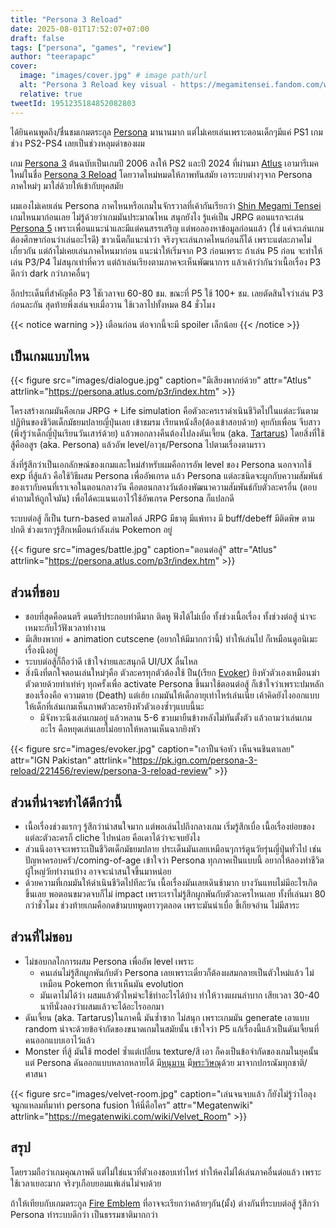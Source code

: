 ```yaml
---
title: "Persona 3 Reload"
date: 2025-08-01T17:52:07+07:00
draft: false
tags: ["persona", "games", "review"]
author: "teerapapc"
cover:
  image: "images/cover.jpg" # image path/url
  alt: "Persona 3 Reload key visual - https://megamitensei.fandom.com/wiki/Persona_3_Reload" # alt text
  relative: true
tweetId: 1951235184852082803
---
```


ได้ยินคนพูดถึง/ชื่นชมเกมตระกูล [Persona](https://en.wikipedia.org/wiki/Persona_(series)) มานานมาก แต่ไม่เคยเล่นเพราะตอนเด็กๆมีแค่ PS1 เกมช่วง PS2-PS4 เลยเป็นช่วงหลุมดำของผม

เกม [Persona 3](https://en.wikipedia.org/wiki/Persona_3) ต้นฉบับเป็นเกมปี 2006 ลงให้ PS2 และปี 2024 ที่ผ่านมา [Atlus](https://en.wikipedia.org/wiki/Atlus) เอามารีเมคใหม่ในชื่อ [Persona 3 Reload](https://en.wikipedia.org/wiki/Persona_3_Reload) โดยวาดใหม่หมดให้ภาพทันสมัย เอาระบบต่างๆจาก Persona ภาคใหม่ๆ มาใส่ด้วยให้เข้ากับยุคสมัย

ผมเองไม่เคยเล่น Persona ภาคไหนหรือเกมในจักรวาลที่เค้ากันเรียกว่า [Shin Megami Tensei](https://en.wikipedia.org/wiki/Megami_Tensei) เกมไหนมาก่อนเลย ไม่รู้ด้วยว่าเกมมันประมาณไหน สนุกยังไง รู้แค่เป็น JRPG ตอนแรกจะเล่น [Persona 5](https://en.wikipedia.org/wiki/Persona_5) เพราะเพื่อนแนะนำและมีแต่คนสรรเสริญ แต่พอลองหาข้อมูลก่อนแล้ว (ใช่ แค่จะเล่นเกมต้องศึกษาก่อนว่าเล่นอะไรดี) ชาวเน็ตก็แนะนำว่า จริงๆจะเล่นภาคไหนก่อนก็ได้ เพราะแต่ละภาคไม่เกี่ยวกัน แต่ถ้าไม่เคยเล่นภาคไหนมาก่อน แนะนำให้เริ่มจาก P3 ก่อนเพราะ ถ้าเล่น P5 ก่อน จะทำให้เล่น P3/P4 ไม่สนุกเท่าที่ควร แต่ถ้าเล่นเรียงตามภาคจะเห็นพัฒนาการ แล้วเค้าว่ากันว่าเนื้อเรื่อง P3 ดีกว่า dark กว่าภาคอื่นๆ

อีกประเด็นที่สำคัญคือ P3 ใชัเวลาจบ 60-80 ชม. ขณะที่ P5 ใช้ 100+ ชม. เลยตัดสินใจว่าเล่น P3 ก่อนละกัน สุดท้ายพึ่งเล่นจบเมื่อวาน ใช้เวลาไปทั้งหมด 84 ชั่วโมง

{{< notice warning >}}
เตือนก่อน ต่อจากนี้จะมี spoiler เล็กน้อย
{{< /notice >}}

## เป็นเกมแบบไหน

{{< figure src="images/dialogue.jpg" caption="มีเสียงพากย์ด้วย" attr="Atlus" attrlink="https://persona.atlus.com/p3r/index.htm" >}}

โครงสร้างเกมมันคือเกม JRPG + Life simulation คือตัวละครเราดำเนินชีวิตไปในแต่ละวันตามปฏิทินของชีวิตเด็กมัธยมปลายญี่ปุ่นเลย เข้าชมรม เรียนหนังสือ(ต้องเข้าสอบด้วย) คุยกับเพื่อน จีบสาว (พึ่งรู้ว่าเด็กญี่ปุ่นเรียนวันเสาร์ด้วย) แล้วพอกลางคืนต้องไปลงดันเจี้ยน (aka. [Tartarus](https://megamitensei.fandom.com/wiki/Tartarus)) โดยสิ่งที่ใช้สู้คืออสูร (aka. Persona) แล้วอัพ level/อาวุธ/Persona ไปตามเรื่องตามราว

สิ่งที่รู้สึกว่าเป็นเอกลักษณ์ของเกมและใหม่สำหรับผมคือการอัพ level ของ Persona นอกจากใช้ exp ที่สู้แล้ว คือใช้วิธีผสม Persona เพื่ออัพเกรด แล้ว Persona แต่ละชนิดจะผูกกับความสัมพันธ์ของเรากับคนที่เราเจอในตอนกลางวัน คือตอนกลางวันต้องพัฒนาความสัมพันธ์กับตัวละครอื่น (ตอบคำถามให้ถูกใจมัน) เพื่อได้คะแนนเอาไว้ใช้อัพเกรด Persona ก็แปลกดี

ระบบต่อสู้ ก็เป็น turn-based ตามสไตล์ JRPG มีธาตุ มีแพ้ทาง มี buff/debeff มีติดพิษ ตามปกติ ช่วงแรกๆรู้สึกเหมือนกำลังเล่น Pokemon อยู่

{{< figure src="images/battle.jpg" caption="ตอนต่อสู้" attr="Atlus" attrlink="https://persona.atlus.com/p3r/index.htm" >}}

## ส่วนที่ชอบ

* ชอบที่สุดคือดนตรี ดนตรีประกอบทำดีมาก ติดหู ฟังได้ไม่เบื่อ ทั้งช่วงเนื้อเรื่อง ทั้งช่วงต่อสู้ น่าจะเหมาะกับไว้ฟังเวลาทำงาน
* มีเสียงพากย์ + animation cutscene (อยากให้มีมากกว่านี้) ทำให้เล่นไป ก็เหมือนดูอนิเมะเรื่องนึงอยู่
* ระบบต่อสู้ก็ถือว่าดี เข้าใจง่ายและสนุกดี UI/UX ลื่นไหล
* สิ่งนึงที่ตกใจตอนเล่นใหม่ๆคือ ตัวละครทุกตัวต้องใช้ ปืน(เรียก [Evoker](https://megamitensei.fandom.com/wiki/Evoker_(Persona_3))) ยิงหัวตัวเองเหมือนฆ่าตัวตายด้วยท่าเท่ห์ๆ ทุกครั้งเพื่อ activate Persona ขึ้นมาใช้ตอนต่อสู้ ก็เข้าใจว่าเพราะปมหลักของเรื่องคือ ความตาย (Death) แต่เฮ้ย เกมมันให้เด็กอายุเท่าไหร่เล่นเนี่ย เค้าคิดยังไงออกแบบให้เด็กที่เล่นเกมเห็นภาพตัวละครยิงหัวตัวเองซ้ำๆแบบนี้นะ
  * มีจังหวะนึงเล่นเกมอยู่ แล้วหลาน 5-6 ขวบมายืนข้างหลังไม่ทันตั้งตัว แล้วถามว่าเล่นเกมอะไร คือหยุดเล่นเลยไม่อยากให้หลานเห็นฉากยิงหัว

{{< figure src="images/evoker.jpg" caption="เอาปืนจ่อหัว เห็นจนชินตาเลย" attr="IGN Pakistan" attrlink="https://pk.ign.com/persona-3-reload/221456/review/persona-3-reload-review" >}}

## ส่วนที่น่าจะทำได้ดีกว่านี้

* เนื้อเรื่องช่วงแรกๆ รู้สึกว่าน่าสนใจมาก แต่พอเล่นไปถึงกลางเกม เริ่มรู้สึกเบื่อ เนื้อเรื่องย่อยของแต่ละตัวละครก็ cliche ไปหน่อย คือเดาได้ว่าจะจบยังไง
* ส่วนนึงอาจจะเพราะเป็นชีวิตเด็กมัธยมปลาย ประเด็นมันเลยเหมือนๆการ์ตูนวัยรุ่นญี่ปุ่นทั่วไป เช่น ปัญหาครอบครัว/coming-of-age เข้าใจว่า Persona ทุกภาคเป็นแบบนี้ อยากให้ลองทำชีวิตผู้ใหญ่วัยทำงานบ้าง อาจจะน่าสนใจขึ้นมาหน่อย
* ด้วยความที่เกมมันให้ดำเนินชีวิตไปทีละวัน เนื้อเรื่องมันเลยเดินช้ามาก บางวันแทบไม่มีอะไรเกิดขึ้นเลย พอตอนขมวดจบก็ไม่ impact เพราะเราไม่รู้สึกผูกพันกับตัวละครไหนเลย ทั้งที่เล่นมา 80 กว่าชั่วโมง ช่วงท้ายเกมคือกดข้ามบทพูดยาวๆตลอด เพราะมันน่าเบื่อ ขี้เกียจอ่าน ไม่มีสาระ

## ส่วนที่ไม่ชอบ

* ไม่ชอบกลไกการผสม Persona เพื่ออัพ level เพราะ
  * คนเล่นไม่รู้สึกผูกพันกับตัว Persona เลยเพราะเดี๋ยวก็ต้องผสมกลายเป็นตัวใหม่แล้ว ไม่เหมือน Pokemon ที่เราเห็นมัน evolution
  * มันเดาไม่ได้ว่า ผสมแล้วตัวใหม่จะใช้ท่าอะไรได้บ้าง ทำให้วางแผนลำบาก เสียเวลา 30-40 นาทีนั่งลองว่าผสมแล้วจะได้อะไรออกมา
* ดันเจี้ยน (aka. Tartarus)ในภาคนี้ มันซ้ำซาก ไม่สนุก เพราะเกมมัน generate เอาแบบ random น่าจะด้วยข้อจำกัดของขนาดเกมในสมัยนั้น เข้าใจว่า P5 แก้เรื่องนี้แล้วเป็นดันเจี้ยนที่คนออกแบบเอาไว้แล้ว
* Monster ที่สู้ มันใช้ model ซ้ำแต่เปลี่ยน texture/สี เอา ก็คงเป็นข้อจำกัดของเกมในยุคนั้น แต่ Persona ดันออกแบบหลากหลายได้ มี[หนุมาน](https://megamitensei.fandom.com/wiki/Hanuman) มี[พระวิษณุ](https://megamitensei.fandom.com/wiki/Vishnu)ด้วย มาจากปกรณัมทุกชาติ/ศาสนา

{{< figure src="images/velvet-room.jpg" caption="เล่นจนจบแล้ว ก็ยังไม่รู้ว่าไอลุงจมูกแหลมที่มาทำ persona fusion ให้นี่คือใคร" attr="Megatenwiki" attrlink="https://megatenwiki.com/wiki/Velvet_Room" >}}

## สรุป

โดยรวมถือว่าเกมคุณภาพดี แต่ไม่ใช่แนวที่ตัวเองชอบเท่าไหร่ ทำให้คงไม่ได้เล่นภาคอื่นต่อแล้ว เพราะใช้เวลาเยอะมาก จริงๆเกือบยอมแพ้เล่นไม่จบด้วย

ถ้าให้เทียบกับเกมตระกูล [Fire Emblem](https://en.wikipedia.org/wiki/Fire_Emblem) ที่อาจจะเรียกว่าคล้ายๆกัน(มั้ง) ต่างกันที่ระบบต่อสู้ รู้สึกว่า Persona ทำระบบดีกว่า เป็นธรรมชาติมากกว่า